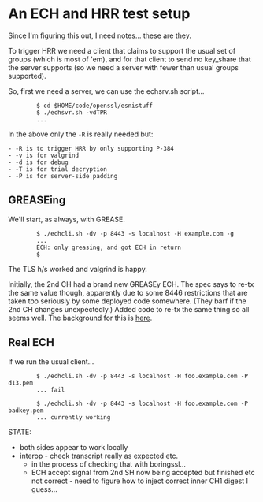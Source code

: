 # An ECH and HRR test setup

Since I'm figuring this out, I need notes... these are they.

To trigger HRR we need a client that claims to support the
usual set of groups (which is most of 'em), and for that
client to send no key_share that the server supports (so
we need a server with fewer than usual groups supported).

So, first we need a server, we can use the echsrv.sh 
script...

            $ cd $HOME/code/openssl/esnistuff
            $ ./echsvr.sh -vdTPR
            ...

In the above only the ``-R`` is really needed but:

    - -R is to trigger HRR by only supporting P-384 
    - -v is for valgrind
    - -d is for debug
    - -T is for trial decryption
    - -P is for server-side padding

## GREASEing

We'll start, as always, with GREASE.

            $ ./echcli.sh -dv -p 8443 -s localhost -H example.com -g
            ...
            ECH: only greasing, and got ECH in return
            $

The TLS h/s worked and valgrind is happy. 

Initially, the 2nd CH had a brand new GREASEy ECH. The spec says to re-tx the
same value though, apparently due to some 8446 restrictions that are taken too
seriously by some deployed code somewhere. (They barf if the 2nd CH changes
unexpectedly.) Added code to re-tx the same thing so all seems well. 
The background for this 
is [here](https://github.com/tlswg/draft-ietf-tls-esni/issues/358).

## Real ECH

If we run the usual client...

            $ ./echcli.sh -dv -p 8443 -s localhost -H foo.example.com -P d13.pem
            ... fail

            $ ./echcli.sh -dv -p 8443 -s localhost -H foo.example.com -P badkey.pem
            ... currently working

STATE:
- both sides appear to work locally
- interop - check transcript really as expected etc.
    - in the process of checking that with boringssl...
    - ECH accept signal from 2nd SH now being accepted but
      finished etc not correct - need to figure how  to 
      inject correct inner CH1 digest I guess...
    
